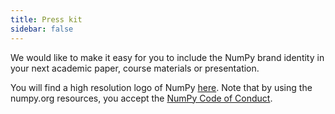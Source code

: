 ```yaml
---
title: Press kit
sidebar: false
---
```


We would like to make it easy for you to include the NumPy brand identity in your next academic paper, course materials or presentation. 

You will find a high resolution logo of NumPy [here](https://github.com/numpy/numpy/tree/master/branding/icons).
Note that by using the numpy.org resources, you accept the [NumPy Code of Conduct](https://numpy.org/code-of-conduct).
